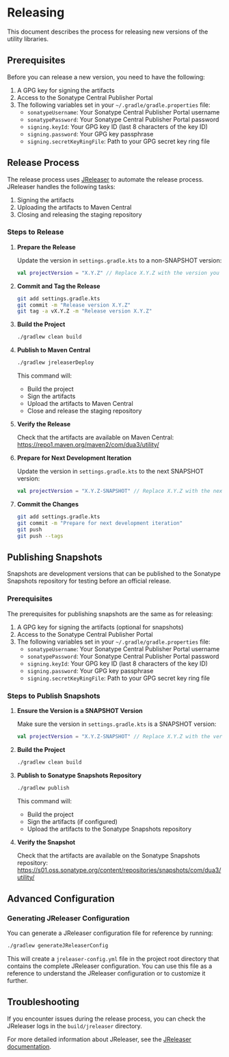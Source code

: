 # Releasing

This document describes the process for releasing new versions of the utility libraries.

## Prerequisites

Before you can release a new version, you need to have the following:

1. A GPG key for signing the artifacts
2. Access to the Sonatype Central Publisher Portal
3. The following variables set in your `~/.gradle/gradle.properties` file:
   - `sonatypeUsername`: Your Sonatype Central Publisher Portal username
   - `sonatypePassword`: Your Sonatype Central Publisher Portal password
   - `signing.keyId`: Your GPG key ID (last 8 characters of the key ID)
   - `signing.password`: Your GPG key passphrase
   - `signing.secretKeyRingFile`: Path to your GPG secret key ring file

## Release Process

The release process uses [JReleaser](https://jreleaser.org/) to automate the release process. JReleaser handles the following tasks:

1. Signing the artifacts
2. Uploading the artifacts to Maven Central
3. Closing and releasing the staging repository

### Steps to Release

1. **Prepare the Release**

   Update the version in `settings.gradle.kts` to a non-SNAPSHOT version:

   ```kotlin
   val projectVersion = "X.Y.Z" // Replace X.Y.Z with the version you want to release
   ```

2. **Commit and Tag the Release**

   ```bash
   git add settings.gradle.kts
   git commit -m "Release version X.Y.Z"
   git tag -a vX.Y.Z -m "Release version X.Y.Z"
   ```

3. **Build the Project**

   ```bash
   ./gradlew clean build
   ```

4. **Publish to Maven Central**

   ```bash
   ./gradlew jreleaserDeploy
   ```

   This command will:
   - Build the project
   - Sign the artifacts
   - Upload the artifacts to Maven Central
   - Close and release the staging repository

5. **Verify the Release**

   Check that the artifacts are available on Maven Central:
   https://repo1.maven.org/maven2/com/dua3/utility/

6. **Prepare for Next Development Iteration**

   Update the version in `settings.gradle.kts` to the next SNAPSHOT version:

   ```kotlin
   val projectVersion = "X.Y.Z-SNAPSHOT" // Replace X.Y.Z with the next version
   ```

7. **Commit the Changes**

   ```bash
   git add settings.gradle.kts
   git commit -m "Prepare for next development iteration"
   git push
   git push --tags
   ```

## Publishing Snapshots

Snapshots are development versions that can be published to the Sonatype Snapshots repository for testing before an official release.

### Prerequisites

The prerequisites for publishing snapshots are the same as for releasing:

1. A GPG key for signing the artifacts (optional for snapshots)
2. Access to the Sonatype Central Publisher Portal
3. The following variables set in your `~/.gradle/gradle.properties` file:
   - `sonatypeUsername`: Your Sonatype Central Publisher Portal username
   - `sonatypePassword`: Your Sonatype Central Publisher Portal password
   - `signing.keyId`: Your GPG key ID (last 8 characters of the key ID)
   - `signing.password`: Your GPG key passphrase
   - `signing.secretKeyRingFile`: Path to your GPG secret key ring file

### Steps to Publish Snapshots

1. **Ensure the Version is a SNAPSHOT Version**

   Make sure the version in `settings.gradle.kts` is a SNAPSHOT version:

   ```kotlin
   val projectVersion = "X.Y.Z-SNAPSHOT" // Replace X.Y.Z with the version you want to publish
   ```

2. **Build the Project**

   ```bash
   ./gradlew clean build
   ```

3. **Publish to Sonatype Snapshots Repository**

   ```bash
   ./gradlew publish
   ```

   This command will:
   - Build the project
   - Sign the artifacts (if configured)
   - Upload the artifacts to the Sonatype Snapshots repository

4. **Verify the Snapshot**

   Check that the artifacts are available on the Sonatype Snapshots repository:
   https://s01.oss.sonatype.org/content/repositories/snapshots/com/dua3/utility/

## Advanced Configuration

### Generating JReleaser Configuration

You can generate a JReleaser configuration file for reference by running:

```bash
./gradlew generateJReleaserConfig
```

This will create a `jreleaser-config.yml` file in the project root directory that contains the complete JReleaser configuration. You can use this file as a reference to understand the JReleaser configuration or to customize it further.

## Troubleshooting

If you encounter issues during the release process, you can check the JReleaser logs in the `build/jreleaser` directory.

For more detailed information about JReleaser, see the [JReleaser documentation](https://jreleaser.org/guide/latest/index.html).
